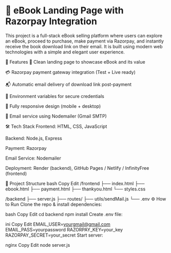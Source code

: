 
# 📘 eBook Landing Page with Razorpay Integration
This project is a full-stack eBook selling platform where users can explore an eBook, proceed to purchase, make payment via Razorpay, and instantly receive the book download link on their email. It is built using modern web technologies with a simple and elegant user experience.

🔧 Features
📖 Clean landing page to showcase eBook and its value

💳 Razorpay payment gateway integration (Test + Live ready)

📬 Automatic email delivery of download link post-payment

🔐 Environment variables for secure credentials

📱 Fully responsive design (mobile + desktop)

📨 Email service using Nodemailer (Gmail SMTP)

🛠️ Tech Stack
Frontend: HTML, CSS, JavaScript

Backend: Node.js, Express

Payment: Razorpay

Email Service: Nodemailer

Deployment: Render (backend), GitHub Pages / Netlify / InfinityFree (frontend)

📂 Project Structure
bash
Copy
Edit
/frontend
  ├── index.html
  ├── ebook.html
  ├── payment.html
  ├── thankyou.html
  └── styles.css

/backend
  ├── server.js
  ├── routes/
  ├── utils/sendMail.js
  └── .env
⚙️ How to Run
Clone the repo & install dependencies:

bash
Copy
Edit
cd backend
npm install
Create .env file:

ini
Copy
Edit
EMAIL_USER=yourgmail@gmail.com
EMAIL_PASS=yourpassword
RAZORPAY_KEY=your_key
RAZORPAY_SECRET=your_secret
Start server:

nginx
Copy
Edit
node server.js